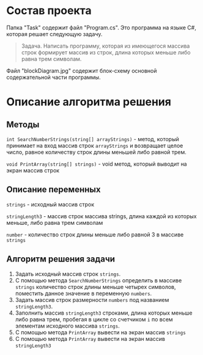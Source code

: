 # Состав проекта
Папка "Task" содержит файл "Program.cs". Это программа на языке C#, которая решает следующую задачу.
> Задача. Написать программу, которая из имеющегося массива строк формирует массив из строк, длина которых меньше либо равна трем символам.

Файл "blockDiagram.jpg" содержит блок-схему основной содержательной части программы.

# Описание алгоритма решения 
## Методы
`int SearchNumberStrings(string[] arrayStrings)` - метод, который принимает на вход массив строк `arrayStrings` и возвращает целое число, равное количеству строк длины меньшей либо равной трем.

``void PrintArray(string[] strings)`` - void метод, который выводит на экран массив строк
## Описание переменных

`strings` - исходный массив строк

`stringLength3` - массив строк массива strings, длина каждой из которых меньше, либо равна трем символам

`number` - количество строк длины меньше либо равной 3 в массиве `strings`

## Алгоритм решения задачи
1. Задать исходный массив строк `strings`.
2. С помощью метода `SearchNumberStrings` определить в массиве `strings` количество строк длины меньше четырех символов, поместить данное значение в переменную `numbers`.
3. Задать массив строк размерности `numbers` под названием `stringLength3`.
4. Заполнить массив `stringLength3` строками, длина которых  меньше либо равна трем, пробегая в цикле со счетчиком `i` по всем элементам исходного массива `strings`. 
5. С помощью метода `PrintArray` вывести на экран массив `strings`
6. С помощью метода `PrintArray` вывести на экран массив `stringLength3`